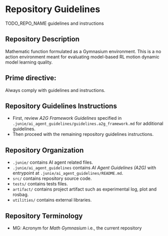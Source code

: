 # Repository Guidelines

TODO_REPO_NAME guidelines and instructions

## Repository Description

Mathematic function formulated as a Gymnasium environment. This is a no action environment meant for evaluating model-based RL motion dynamic model learning quality.

## Prime directive:

Always comply with guidelines and instructions.

## Repository Guidelines Instructions

- First, review _A2G Framework Guidelines_ specified in
  `.junie/ai_agent_guidelines/guidelines.a2g_framework.md` for additional guidelines.
- Then proceed with the remaining repository guidelines instructions.

## Repository Organization

- `.junie/` contains AI agent related files.
- `.junie/ai_agent_guidelines` contains _AI Agent Guidelines (A2G)_ with entrypoint at
  `.junie/ai_agent_guidelines/README.md`.
- `src/` contains repository source code.
- `tests/` contains tests files.
- `artifact/` contains project artifact such as experimental log, plot and rosbag.
- `utilities/` contains external libraries.

## Repository Terminology

- MG: Acronym for _Math Gymnasium_ i.e., the current repository 
